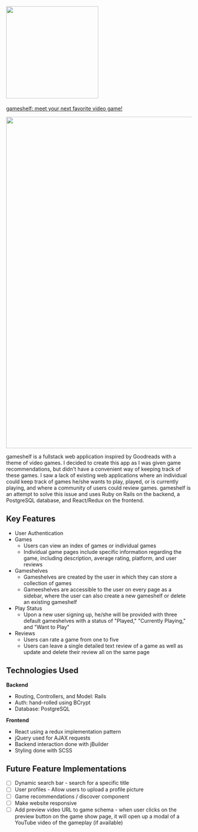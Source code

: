 # <a href="https://gameshelf.herokuapp.com"><img src="https://s3.us-east-2.amazonaws.com/gameshelf/logo.png" width="250px"></a>

<a href="https://gameshelf.herokuapp.com">gameshelf: meet your next favorite video game!</a>

<img src="https://s3.us-east-2.amazonaws.com/gameshelf/Screen+Shot+2018-01-15+at+10.45.31+AM.png" width="900" />

gameshelf is a fullstack web application inspired by Goodreads with a theme of video games.  I decided to create this app as I was given game recommendations, but didn't have a convenient way of keeping track of these games. I saw a lack of existing web applications where an individual could keep track of games he/she wants to play, played, or is currently playing, and where a community of users could review games. gameshelf is an attempt to solve this issue and uses Ruby on Rails on the backend, a PostgreSQL database, and React/Redux on the frontend.

## Key Features
* User Authentication
* Games
  * Users can view an index of games or individual games
  * Individual game pages include specific information regarding the game, including description, average rating, platform, and user reviews
* Gameshelves
  * Gameshelves are created by the user in which they can store a collection of games
  * Gameeshelves are accessible to the user on every page as a sidebar, where the user can also create a new gameshelf or delete an existing gameshelf
* Play Status
  * Upon a new user signing up, he/she will be provided with three default gameshelves with a status of "Played," "Currently Playing," and "Want to Play"
* Reviews
  * Users can rate a game from one to five
  * Users can leave a single detailed text review of a game as well as update and delete their review all on the same page

## Technologies Used
<b>Backend</b>
* Routing, Controllers, and Model: Rails 
* Auth: hand-rolled using BCrypt
* Database: PostgreSQL

<b>Frontend</b>
* React using a redux implementation pattern
* jQuery used for AJAX requests
* Backend interaction done with jBuilder
* Styling done with SCSS

## Future Feature Implementations
- [ ] Dynamic search bar - search for a specific title
- [ ] User profiles - Allow users to upload a profile picture
- [ ] Game recommendations / discover component
- [ ] Make website responsive
- [ ] Add preview video URL to game schema - when user clicks on the preview button on the game show page, it will open up a modal of a YouTube video of the gameplay (if available)
